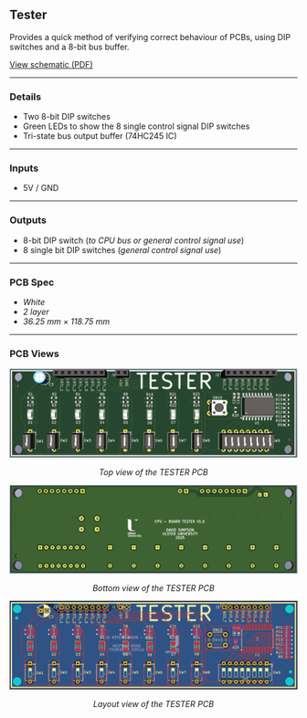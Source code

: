 ## Tester

Provides a quick method of verifying correct behaviour of PCBs, using DIP switches and a 8-bit bus buffer.

[View schematic (PDF)](TESTER_schematic.pdf)

---

### Details

- Two 8-bit DIP switches
- Green LEDs to show the 8 single control signal DIP switches
- Tri-state bus output buffer (74HC245 IC)

---

### Inputs

- 5V / GND

---

### Outputs

- 8-bit DIP switch (*to CPU bus or general control signal use*)
- 8 single bit DIP switches (*general control signal use*)

---

### PCB Spec

- *White*
- *2 layer*
- *36.25 mm × 118.75 mm*

---

### PCB Views

<p align="center">
  <img src="../../images/tester_pcb_top.PNG" alt="TESTER pcb top" width="600"/>
</p>
<p align="center"><em>Top view of the TESTER PCB</em></p>

<p align="center">
  <img src="../../images/tester_pcb_bottom.PNG" alt="TESTER pcb bottom" width="600"/>
</p>
<p align="center"><em>Bottom view of the TESTER PCB</em></p>

<p align="center">
  <img src="../../images/tester_pcb_design.PNG" alt="TESTER pcb design" width="600"/>
</p>
<p align="center"><em>Layout view of the TESTER PCB</em></p>
